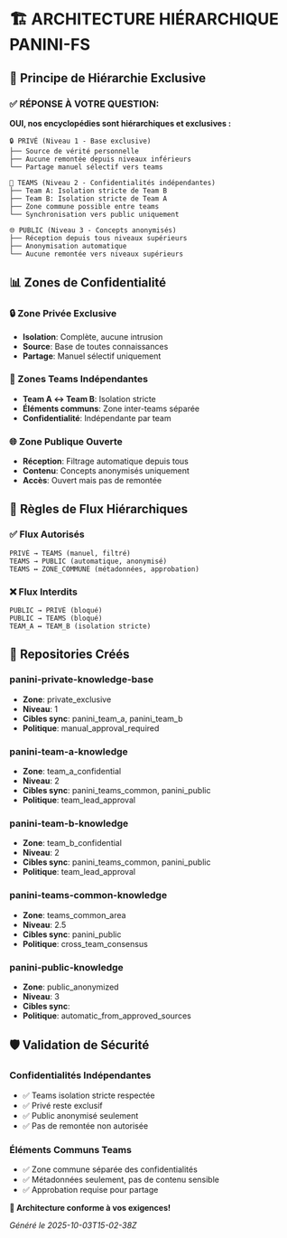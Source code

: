 # 🏗️ ARCHITECTURE HIÉRARCHIQUE PANINI-FS

## 🎯 Principe de Hiérarchie Exclusive

### ✅ RÉPONSE À VOTRE QUESTION:
**OUI, nos encyclopédies sont hiérarchiques et exclusives :**

```
🔒 PRIVÉ (Niveau 1 - Base exclusive)
├── Source de vérité personnelle
├── Aucune remontée depuis niveaux inférieurs  
└── Partage manuel sélectif vers teams

👥 TEAMS (Niveau 2 - Confidentialités indépendantes)
├── Team A: Isolation stricte de Team B
├── Team B: Isolation stricte de Team A  
├── Zone commune possible entre teams
└── Synchronisation vers public uniquement

🌐 PUBLIC (Niveau 3 - Concepts anonymisés)
├── Réception depuis tous niveaux supérieurs
├── Anonymisation automatique
└── Aucune remontée vers niveaux supérieurs
```

## 📊 Zones de Confidentialité

### 🔒 Zone Privée Exclusive
- **Isolation**: Complète, aucune intrusion
- **Source**: Base de toutes connaissances
- **Partage**: Manuel sélectif uniquement

### 👥 Zones Teams Indépendantes  
- **Team A ↔ Team B**: Isolation stricte
- **Éléments communs**: Zone inter-teams séparée
- **Confidentialité**: Indépendante par team

### 🌐 Zone Publique Ouverte
- **Réception**: Filtrage automatique depuis tous
- **Contenu**: Concepts anonymisés uniquement
- **Accès**: Ouvert mais pas de remontée

## 🔄 Règles de Flux Hiérarchiques

### ✅ Flux Autorisés
```
PRIVÉ → TEAMS (manuel, filtré)
TEAMS → PUBLIC (automatique, anonymisé)  
TEAMS ↔ ZONE_COMMUNE (métadonnées, approbation)
```

### ❌ Flux Interdits
```
PUBLIC → PRIVÉ (bloqué)
PUBLIC → TEAMS (bloqué)
TEAM_A ↔ TEAM_B (isolation stricte)
```

## 📁 Repositories Créés


### panini-private-knowledge-base
- **Zone**: private_exclusive
- **Niveau**: 1  
- **Cibles sync**: panini_team_a, panini_team_b
- **Politique**: manual_approval_required

### panini-team-a-knowledge
- **Zone**: team_a_confidential
- **Niveau**: 2  
- **Cibles sync**: panini_teams_common, panini_public
- **Politique**: team_lead_approval

### panini-team-b-knowledge
- **Zone**: team_b_confidential
- **Niveau**: 2  
- **Cibles sync**: panini_teams_common, panini_public
- **Politique**: team_lead_approval

### panini-teams-common-knowledge
- **Zone**: teams_common_area
- **Niveau**: 2.5  
- **Cibles sync**: panini_public
- **Politique**: cross_team_consensus

### panini-public-knowledge
- **Zone**: public_anonymized
- **Niveau**: 3  
- **Cibles sync**: 
- **Politique**: automatic_from_approved_sources

## 🛡️ Validation de Sécurité

### Confidentialités Indépendantes
- ✅ Teams isolation stricte respectée
- ✅ Privé reste exclusif  
- ✅ Public anonymisé seulement
- ✅ Pas de remontée non autorisée

### Éléments Communs Teams
- ✅ Zone commune séparée des confidentialités
- ✅ Métadonnées seulement, pas de contenu sensible
- ✅ Approbation requise pour partage

**🎉 Architecture conforme à vos exigences!**

*Généré le 2025-10-03T15-02-38Z*
